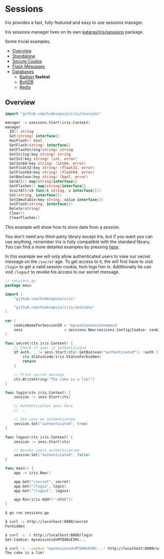 # Sessions

Iris provides a fast, fully featured and easy to use sessions manager.

Iris sessions manager lives on its own [kataras/iris/sessions](https://github.com/hidevopsio/iris/tree/master/sessions) package.

Some trivial examples,

- [Overview](https://github.com/hidevopsio/iris/blob/master/_examples/sessions/overview/main.go)
- [Standalone](https://github.com/hidevopsio/iris/blob/master/_examples/sessions/standalone/main.go)
- [Secure Cookie](https://github.com/hidevopsio/iris/blob/master/_examples/sessions/securecookie/main.go)
- [Flash Messages](https://github.com/hidevopsio/iris/blob/master/_examples/sessions/flash-messages/main.go)
- [Databases](https://github.com/hidevopsio/iris/tree/master/_examples/sessions/database)
    * [Badger](https://github.com/hidevopsio/iris/blob/master/_examples/sessions/database/badger/main.go) **fastest**
    * [BoltDB](https://github.com/hidevopsio/iris/blob/master/_examples/sessions/database/boltdb/main.go)
    * [Redis](https://github.com/hidevopsio/iris/blob/master/_examples/sessions/database/redis/main.go)

## Overview

```go
import "github.com/hidevopsio/iris/sessions"

manager := sessions.Start(iris.Context)
manager.
  ID() string
  Get(string) interface{}
  HasFlash() bool
  GetFlash(string) interface{}
  GetFlashString(string) string
  GetString(key string) string
  GetInt(key string) (int, error)
  GetInt64(key string) (int64, error)
  GetFloat32(key string) (float32, error)
  GetFloat64(key string) (float64, error)
  GetBoolean(key string) (bool, error)
  GetAll() map[string]interface{}
  GetFlashes() map[string]interface{}
  VisitAll(cb func(k string, v interface{}))
  Set(string, interface{})
  SetImmutable(key string, value interface{})
  SetFlash(string, interface{})
  Delete(string)
  Clear()
  ClearFlashes()
```

This example will show how to store data from a session.

You don't need any third-party library except Iris, but if you want you can use anything, remember Iris is fully compatible with the standard library. You can find a more detailed examples by pressing [here](https://github.com/hidevopsio/iris/tree/master/_examples/sessions).

In this example we will only allow authenticated users to view our secret message on the `/secret` age. To get access to it, the will first have to visit `/login` to get a valid session cookie, hich logs him in. Additionally he can visit `/logout` to revoke his access to our secret message.

```go
// sessions.go
package main

import (
    "github.com/hidevopsio/iris"

    "github.com/hidevopsio/iris/sessions"
)

var (
    cookieNameForSessionID = "mycookiesessionnameid"
    sess                   = sessions.New(sessions.Config{Cookie: cookieNameForSessionID, AllowReclaim: true})
)

func secret(ctx iris.Context) {
    // Check if user is authenticated
    if auth, _ := sess.Start(ctx).GetBoolean("authenticated"); !auth {
        ctx.StatusCode(iris.StatusForbidden)
        return
    }

    // Print secret message
    ctx.WriteString("The cake is a lie!")
}

func login(ctx iris.Context) {
    session := sess.Start(ctx)

    // Authentication goes here
    // ...

    // Set user as authenticated
    session.Set("authenticated", true)
}

func logout(ctx iris.Context) {
    session := sess.Start(ctx)

    // Revoke users authentication
    session.Set("authenticated", false)
}

func main() {
    app := iris.New()

    app.Get("/secret", secret)
    app.Get("/login", login)
    app.Get("/logout", logout)

    app.Run(iris.Addr(":8080"))
}

```

```bash
$ go run sessions.go

$ curl -s http://localhost:8080/secret
Forbidden

$ curl -s -I http://localhost:8080/login
Set-Cookie: mysessionid=MTQ4NzE5Mz...

$ curl -s --cookie "mysessionid=MTQ4NzE5Mz..." http://localhost:8080/secret
The cake is a lie!
```